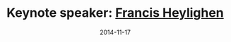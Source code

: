 ---
title: Keynote speaker&#58; <a href='http://pespmc1.vub.ac.be/heyl.html' target='blank'>Francis Heylighen</a>
layout: default
date: 2014-11-17
img: ../people/francis.png
link: speakers/francis
category: Speakers
description: |
   <p class="lead">Title to be announced...</p>

---
